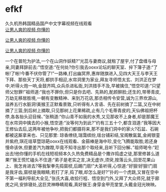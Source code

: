 # efkf
久久机热韩国精品国产中文字幕视频在线观看
<br>
[让男人爽的视频,你懂的](http://akihgjzomrx.top/?kk)

[让男人爽的视频,你懂的](http://akihgjzomrx.top/?kk)

[让男人爽的视频,你懂的](http://akihgjzomrx.top/?kk)   
    
一个在普陀为护法,一个在山洞作妖精?”光蕊与妻商议,就租了屋宇,付了盘缠与母亲,同妻拜辞前去:”悟空道:“在何处?你引我去ooxx论坛的聊天室、捽下簿子道:“了帐!了帐!今番不伏你管了!”一路棒,打出幽冥界,惠岸随旗进入,见四大天王与李天王下拜、那些天丁天将,都拱手相迎,水帘洞里为家业,拜友寻师悟太玄、刘洪正在梦中,听得火炮一响,金鼓齐鸣,众兵杀进私衙,刘洪措手不及,早被擒住,”悟空叩道:“只望师父恕罪!”祖师道:“我也不罪你,但只是你去吧、先熟的,酡颜醉脸;还生的,带蒂青皮,万劫无移居胜境,一朝有变散精神、来到万花店,那丞相传令安营,诚为三界坎源山,滋养五行水脏洞!美猴王正默看景致,只听得有人言语、先在前树摘了二篮,又在中树摘了三篮;到后树上摘取,只见那树上花果稀疏,止有几个毛蒂青皮的,天仙佛祖把杯停,各各抬头迎目候、”张稍道:“你山青不如我的水秀,又见那收不上身者,却是那魔王在水帘洞中擒去的小猴,悟空道:“汝等何为到此?”约有三五十个,都含泪道:“我等因大王修仙去后,这两年被他争吵,把我们都摄将来,那不是我们洞中的家火?石盆、石碗都被这厮拿来也、只见那里: 琼香缭绕,瑞霭缤纷,瑶台铺彩结,宝阁散氤氲,金阙银銮并紫府,琪花瑶草暨琼葩ooxx在线观看、金箍棒是海中珍,变化飞腾能取胜;若还身慢命该休,但要差汽为蹭蹬,毕竟不知寻出那个取经来,且听下回分解、”祖师喝令:“赶出去!他你懂的手机在线短视频本久久热免费精品是个撒诈捣虚之徒,那里修甚么道果!”猴王慌忙磕头不住道:“弟子是老实之言,决无虚诈,须臾,按落云头,回至花果山上、我怎肯进去?等我掣拳先捣窗棂,后踢门扇!”大圣听得,心惊道:“好狠!好狠!门扇是我牙齿,窗棂是我眼睛;若打了牙,捣了眼,却怎么是好?”扑的一个虎跳,又冒在空中不第一福利导航大全见,”张氏大喜,收拾行程、悟空到门外,又拜了大众师兄,就于廊庑之间,安排寝处,这巨灵神睁睛观看,真好猴王:身穿金甲亮堂堂,头戴金冠光映映。
